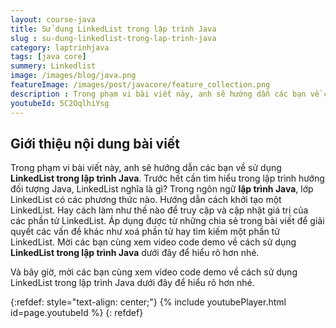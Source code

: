 ```yaml
---
layout: course-java
title: Sử dụng LinkedList trong lập trình Java
slug : su-dung-linkedlist-trong-lap-trinh-java
category: laptrinhjava
tags: [java core]
summery: Linkedlist
image: /images/blog/java.png
featureImage: /images/post/javacore/feature_collection.png
description : Trong phạm vi bài viết này, anh sẽ hướng dẫn các bạn về cách sử dụng LinkedList trong lập trình Java. Trước hết cần tìm hiểu trong lập trình hướng đối tượng Java, LinkedList nghĩa là gì? Trong ngôn ngữ lập trình Java, lớp LinkedList có các phương thức nào. Hướng dẫn cách khởi tạo một LinkedList. Hay cách làm như thế nào để truy cập và cập nhật giá trị của các phần tử LinkedList. Áp dụng được từ những chia sẻ trong bài viết để giải quyết các vấn đề khác như xoá phần tử hay tìm kiếm một phần tử LinkedList.
youtubeId: 5C2OqlhiYsg
---
```


## **Giới thiệu nội dung bài viết**

Trong phạm vi bài viết này, anh sẽ hướng dẫn các bạn về sử dụng <b>LinkedList trong lập trình Java</b>. Trước hết cần tìm hiểu trong lập trình hướng đối tượng Java, LinkedList nghĩa là gì? Trong ngôn ngữ <b>lập trình Java</b>, lớp LinkedList có các phương thức nào. Hướng dẫn cách khởi tạo một LinkedList. Hay cách làm như thế nào để truy cập và cập nhật giá trị của các phần tử LinkedList. Áp dụng được từ những chia sẻ trong bài viết để giải quyết các vấn đề khác như xoá phần tử hay tìm kiếm một phần tử LinkedList.
Mời các bạn cùng xem video code demo về cách sử dụng <b>LinkedList trong lập trình Java</b> dưới đây để hiểu rõ hơn nhé.



Và bây giờ, mời các bạn cùng xem video code demo về cách sử dụng LinkedList trong lập trình Java dưới đây để hiểu rõ hơn nhé.

{:refdef: style="text-align: center;"}
{% include youtubePlayer.html id=page.youtubeId %}
{: refdef}
